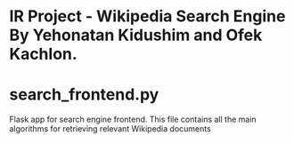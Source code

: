 # IR Project - Wikipedia Search Engine <br /> By Yehonatan Kidushim and Ofek Kachlon.

# search_frontend.py
Flask app for search engine frontend.
This file contains all the main algorithms for retrieving relevant Wikipedia documents
